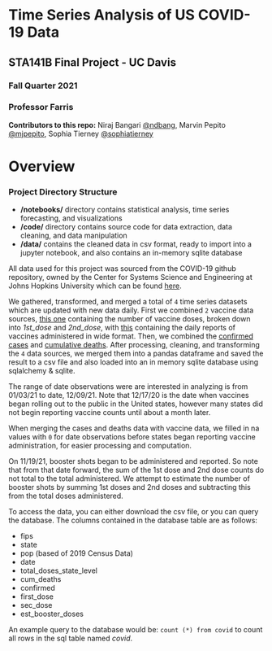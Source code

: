 # Time Series Analysis of US COVID-19 Data
## STA141B Final Project - UC Davis
### Fall Quarter 2021
### Professor Farris
**Contributors to this repo:** Niraj Bangari [@ndbang](https://github.com/ndbang), Marvin Pepito [@mjpepito](https://github.com/mjpepito), Sophia Tierney [@sophiatierney](https://github.com/sophiatierney)
#
# Overview
### Project Directory Structure
- **/notebooks/** directory contains statistical analysis, time series forecasting, and visualizations
- **/code/** directory contains source code for data extraction, data cleaning, and  data manipulation
- **/data/** contains the cleaned data in csv format, ready to import into a jupyter notebook, and also contains an in-memory sqlite database

All data used for this project was sourced from the COVID-19 github repository, owned by the Center for Systems Science and Engineering at Johns Hopkins University which can be found [here](https://github.com/CSSEGISandData/COVID-19).

We gathered, transformed, and merged a total of ```4``` time series datasets which are updated with new data daily. First we combined ```2``` vaccine data sources, [this one](https://raw.githubusercontent.com/govex/COVID-19/master/data_tables/vaccine_data/us_data/time_series/vaccine_data_us_timeline.csv) containing the number of vaccine doses, broken down into *1st_dose* and *2nd_dose*, with [this](https://raw.githubusercontent.com/govex/COVID-19/master/data_tables/vaccine_data/us_data/time_series/time_series_covid19_vaccine_doses_admin_US.csv) containing the daily reports of vaccines administered in wide format. Then, we combined the [confirmed cases](https://raw.githubusercontent.com/CSSEGISandData/COVID19/master/csse_covid_19_data/csse_covid_19_time_series/time_series_covid19_confirmed_US.csv) and [cumulative deaths](https://raw.githubusercontent.com/CSSEGISandData/COVID-19/master/csse_covid_19_data/csse_covid_19_time_series/time_series_covid19_deaths_US.csv). After processing, cleaning, and transforming the ```4``` data sources, we merged them into a pandas dataframe and saved the result to a csv file and also loaded into an in memory sqlite database using sqlalchemy & sqlite. 

The range of date observations were are interested in analyzing is from 01/03/21 to date, 12/09/21.
Note that 12/17/20 is the date when vaccines began rolling out to the public in the United states, however many states did not begin reporting vaccine counts until about a month later.

When merging the cases and deaths data with vaccine data, we filled in na values with ```0``` for date observations before states began reporting vaccine administration, for easier processing and computation. 

On 11/19/21, booster shots began to be administered and reported. So note that from that date forward, the sum of the 1st dose and 2nd dose counts do not total to the total administered. We attempt to estimate the number of booster shots by summing 1st doses and 2nd doses and subtracting this from the total doses administered. 

To access the data, you can either download the csv file, or you can query the database. The columns contained in the database table are as follows:
- fips 
- state
- pop (based of 2019 Census Data)
- date 
- total_doses_state_level
- cum_deaths
- confirmed
- first_dose
- sec_dose
- est_booster_doses

An example query to the database would be:
```count (*) from covid```
to count all rows in the sql table named *covid*.
